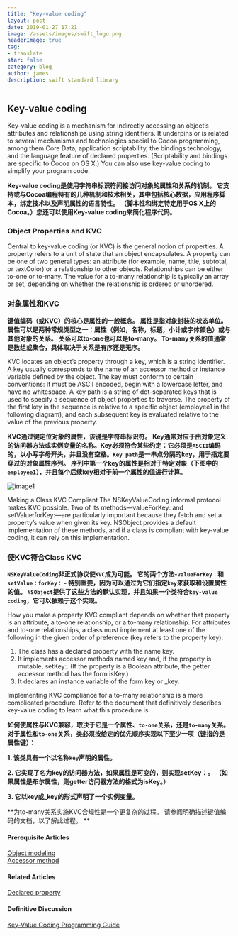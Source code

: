 ```yaml
---
title: "Key-value coding"
layout: post
date: 2019-01-27 17:21
image: /assets/images/swift_logo.png
headerImage: true
tag:
- translate
star: false
category: blog
author: james
description: swift standard library
---
```

## Key-value coding

Key-value coding is a mechanism for indirectly accessing an object’s attributes and relationships using string identifiers. It underpins or is related to several mechanisms and technologies special to Cocoa programming, among them Core Data, application scriptability, the bindings technology, and the language feature of declared properties. (Scriptability and bindings are specific to Cocoa on OS X.) You can also use key-value coding to simplify your program code.  

**Key-value coding是使用字符串标识符间接访问对象的属性和关系的机制。 它支持或与Cocoa编程特有的几种机制和技术相关，其中包括核心数据，应用程序脚本，绑定技术以及声明属性的语言特性。 （脚本性和绑定特定用于OS X上的Cocoa。）您还可以使用Key-value coding来简化程序代码。**

### Object Properties and KVC
Central to key-value coding (or KVC) is the general notion of properties. A property refers to a unit of state that an object encapsulates. A property can be one of two general types: an attribute (for example, name, title, subtotal, or textColor) or a relationship to other objects. Relationships can be either to-one or to-many. The value for a to-many relationship is typically an array or set, depending on whether the relationship is ordered or unordered.  

### 对象属性和KVC
**键值编码（或KVC）的核心是属性的一般概念。 属性是指对象封装的状态单位。 属性可以是两种常规类型之一：属性（例如，名称，标题，小计或字体颜色）或与其他对象的关系。 关系可以to-one也可以是to-many。 To-many关系的值通常是数组或集合，具体取决于关系是有序还是无序。**

KVC locates an object’s property through a key, which is a string identifier. A key usually corresponds to the name of an accessor method or instance variable defined by the object. The key must conform to certain conventions: It must be ASCII encoded, begin with a lowercase letter, and have no whitespace. A key path is a string of dot-separated keys that is used to specify a sequence of object properties to traverse. The property of the first key in the sequence is relative to a specific object (employee1 in the following diagram), and each subsequent key is evaluated relative to the value of the previous property.  

**KVC通过键定位对象的属性，该键是字符串标识符。 Key通常对应于由对象定义的访问器方法或实例变量的名称。Key必须符合某些约定：它必须是`ASCII`编码的，以小写字母开头，并且没有空格。`Key path`是一串点分隔的key，用于指定要穿过的对象属性序列。 序列中第一个key的属性是相对于特定对象（下图中的`employee1`），并且每个后续key相对于前一个属性的值进行计算。**

 ![image1](https://developer.apple.com/library/archive/documentation/General/Conceptual/DevPedia-CocoaCore/Art/key_value_coding_2x.png) 
  
Making a Class KVC Compliant
The NSKeyValueCoding informal protocol makes KVC possible. Two of its methods—valueForKey: and setValue:forKey:—are particularly important because they fetch and set a property’s value when given its key. NSObject provides a default implementation of these methods, and if a class is compliant with key-value coding, it can rely on this implementation.  

### 使KVC符合Class KVC
**`NSKeyValueCoding`非正式协议使`KVC`成为可能。 它的两个方法-`valueForKey：`和`setValue：forKey：` - 特别重要，因为可以通过为它们指定`key`来获取和设置属性的值。 `NSObject`提供了这些方法的默认实现，并且如果一个类符合`key-value coding`，它可以依赖于这个实现。**

How you make a property KVC compliant depends on whether that property is an attribute, a to-one relationship, or a to-many relationship. For attributes and to-one relationships, a class must implement at least one of the following in the given order of preference (key refers to the property key):

1. The class has a declared property with the name key.
2. It implements accessor methods named key and, if the property is mutable, setKey:. (If the property is a Boolean attribute, the getter accessor method has the form isKey.)
3. It declares an instance variable of the form key or _key.

Implementing KVC compliance for a to-many relationship is a more complicated procedure. Refer to the document that definitively describes key-value coding to learn what this procedure is.  

**如何使属性与KVC兼容，取决于它是一个属性、`to-one`关系，还是`to-many`关系。 对于属性和`to-one`关系，类必须按给定的优先顺序实现以下至少一项（键指的是属性键）：**

**1. 该类具有一个以名称`key`声明的属性。**

**2. 它实现了名为key的访问器方法，如果属性是可变的，则实现setKey：。 （如果属性是布尔属性，则getter访问器方法的格式为isKey。）**

**3.  它以key或_key的形式声明了一个实例变量。**

**为to-many关系实施KVC合规性是一个更复杂的过程。 请参阅明确描述键值编码的文档，以了解此过程。
**
#### Prerequisite Articles
[Object modeling](https://developer.apple.com/library/archive/documentation/General/Conceptual/DevPedia-CocoaCore/ObjectModeling.html#//apple_ref/doc/uid/TP40008195-CH41-SW1)  
[Accessor method](https://developer.apple.com/library/archive/documentation/General/Conceptual/DevPedia-CocoaCore/AccessorMethod.html#//apple_ref/doc/uid/TP40008195-CH2-SW1)  

#### Related Articles
[Declared property](https://developer.apple.com/library/archive/documentation/General/Conceptual/DevPedia-CocoaCore/DeclaredProperty.html#//apple_ref/doc/uid/TP40008195-CH13-SW1)  

#### Definitive Discussion
[Key-Value Coding Programming Guide](https://developer.apple.com/library/archive/documentation/Cocoa/Conceptual/KeyValueCoding/index.html#//apple_ref/doc/uid/10000107i)
